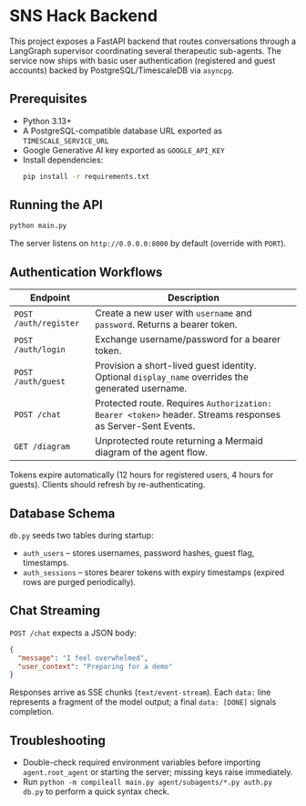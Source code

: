 # SNS Hack Backend

This project exposes a FastAPI backend that routes conversations through a LangGraph supervisor coordinating several therapeutic sub-agents. The service now ships with basic user authentication (registered and guest accounts) backed by PostgreSQL/TimescaleDB via `asyncpg`.

## Prerequisites

- Python 3.13+
- A PostgreSQL-compatible database URL exported as `TIMESCALE_SERVICE_URL`
- Google Generative AI key exported as `GOOGLE_API_KEY`
- Install dependencies:
  ```bash
  pip install -r requirements.txt
  ```

## Running the API

```bash
python main.py
```

The server listens on `http://0.0.0.0:8000` by default (override with `PORT`).

## Authentication Workflows

| Endpoint | Description |
| --- | --- |
| `POST /auth/register` | Create a new user with `username` and `password`. Returns a bearer token. |
| `POST /auth/login` | Exchange username/password for a bearer token. |
| `POST /auth/guest` | Provision a short-lived guest identity. Optional `display_name` overrides the generated username. |
| `POST /chat` | Protected route. Requires `Authorization: Bearer <token>` header. Streams responses as Server-Sent Events. |
| `GET /diagram` | Unprotected route returning a Mermaid diagram of the agent flow. |

Tokens expire automatically (12 hours for registered users, 4 hours for guests). Clients should refresh by re-authenticating.

## Database Schema

`db.py` seeds two tables during startup:
- `auth_users` – stores usernames, password hashes, guest flag, timestamps.
- `auth_sessions` – stores bearer tokens with expiry timestamps (expired rows are purged periodically).

## Chat Streaming

`POST /chat` expects a JSON body:
```json
{
  "message": "I feel overwhelmed",
  "user_context": "Preparing for a demo"
}
```
Responses arrive as SSE chunks (`text/event-stream`). Each `data:` line represents a fragment of the model output; a final `data: [DONE]` signals completion.

## Troubleshooting

- Double-check required environment variables before importing `agent.root_agent` or starting the server; missing keys raise immediately.
- Run `python -m compileall main.py agent/subagents/*.py auth.py db.py` to perform a quick syntax check.
